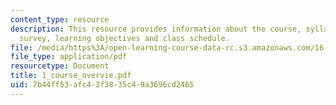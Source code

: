 ```yaml
---
content_type: resource
description: This resource provides information about the course, syllabus, logistics,
  survey, learning objectives and class schedule.
file: /media/https%3A/open-learning-course-data-rc.s3.amazonaws.com/16-852j-integrating-the-lean-enterprise-fall-2005/7b44ff53afc43f3835c49a3696cd2465_1_course_overvie.pdf
file_type: application/pdf
resourcetype: Document
title: 1_course_overvie.pdf
uid: 7b44ff53-afc4-3f38-35c4-9a3696cd2465
---
```

